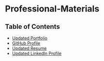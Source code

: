 # Professional-Materials


## Table of Contents
  * [Updated Portfolio](https://ianhooper613.github.io/Professional-Materials/)  
  * [GitHub Profile](https://github.com/IanHooper613)
  * [Updated Resume](https://ianhooper613.github.io/Professional-Materials/assets/Resume.pdf)
  * [Updated LinkedIn Profile](https://www.linkedin.com/in/ian-hooper-69b40a173/)

